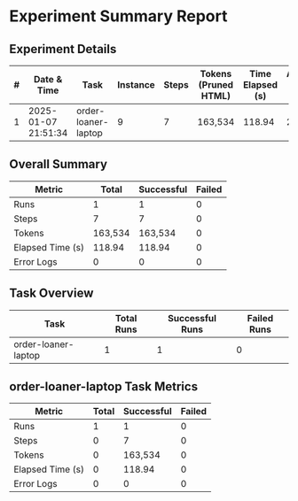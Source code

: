 # Experiment Summary Report

## Experiment Details
| # | Date & Time | Task | Instance | Steps | Tokens (Pruned HTML) | Time Elapsed (s) | Agent Time (s) | Success | Folder Name |
|---|---|---|---|---|---|---|---|---|---|
| 1 | 2025-01-07 21:51:34 | order-loaner-laptop | 9 | 7 | 163,534 | 118.94 | 28.38 | Yes | 2025-01-07_21-51-34_DemoAgentArgs_on_workarena.servicenow.order-loaner-laptop_9 |

## Overall Summary
| Metric | Total | Successful | Failed |
|---|---|---|---|
| Runs | 1 | 1 | 0 |
| Steps | 7 | 7 | 0 |
| Tokens | 163,534 | 163,534 | 0 |
| Elapsed Time (s) | 118.94 | 118.94 | 0 |
| Error Logs | 0 | 0 | 0 |

## Task Overview
| Task | Total Runs | Successful Runs | Failed Runs |
|---|---|---|---|
| order-loaner-laptop | 1 | 1 | 0 |

## order-loaner-laptop Task Metrics
| Metric | Total | Successful | Failed |
|---|---|---|---|
| Runs | 1 | 1 | 0 |
| Steps | 0 | 7 | 0 |
| Tokens | 0 | 163,534 | 0 |
| Elapsed Time (s) | 0 | 118.94 | 0 |
| Error Logs | 0 | 0 | 0 |
